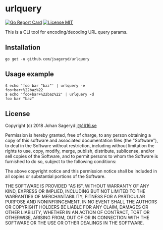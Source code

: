 # urlquery

[![Go Report Card](https://goreportcard.com/badge/github.com/jsageryd/urlquery)](https://goreportcard.com/report/github.com/jsageryd/urlquery)
[![License MIT](https://img.shields.io/badge/license-MIT-lightgrey.svg?style=flat)](https://github.com/jsageryd/urlquery#license)

This is a CLI tool for encoding/decoding URL query params.

## Installation
```
go get -u github.com/jsageryd/urlquery
```

## Usage example
```
$ echo 'foo bar "baz"' | urlquery -e
foo+bar+%22baz%22
$ echo 'foo+bar+%22baz%22' | urlquery -d
foo bar "baz"
```

## License
Copyright (c) 2018 Johan Sageryd <j@1616.se>

Permission is hereby granted, free of charge, to any person obtaining a copy of
this software and associated documentation files (the "Software"), to deal in
the Software without restriction, including without limitation the rights to
use, copy, modify, merge, publish, distribute, sublicense, and/or sell copies of
the Software, and to permit persons to whom the Software is furnished to do so,
subject to the following conditions:

The above copyright notice and this permission notice shall be included in all
copies or substantial portions of the Software.

THE SOFTWARE IS PROVIDED "AS IS", WITHOUT WARRANTY OF ANY KIND, EXPRESS OR
IMPLIED, INCLUDING BUT NOT LIMITED TO THE WARRANTIES OF MERCHANTABILITY, FITNESS
FOR A PARTICULAR PURPOSE AND NONINFRINGEMENT. IN NO EVENT SHALL THE AUTHORS OR
COPYRIGHT HOLDERS BE LIABLE FOR ANY CLAIM, DAMAGES OR OTHER LIABILITY, WHETHER
IN AN ACTION OF CONTRACT, TORT OR OTHERWISE, ARISING FROM, OUT OF OR IN
CONNECTION WITH THE SOFTWARE OR THE USE OR OTHER DEALINGS IN THE SOFTWARE.
